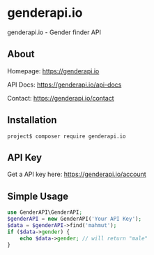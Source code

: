 # genderapi.io
genderapi.io - Gender finder API

About
------------

Homepage: <https://genderapi.io>

API Docs: <https://genderapi.io/api-docs>

Contact: <https://genderapi.io/contact>

Installation
------------

```
project$ composer require genderapi.io
```

API Key
-----------
Get a API key here: <https://genderapi.io/account>

Simple Usage
---------

```php
use GenderAPI\GenderAPI;
$genderAPI = new GenderAPI('Your API Key');
$data = $genderAPI->find('mahmut');
if ($data->gender) {
    echo $data->gender; // will return "male"
}
```
